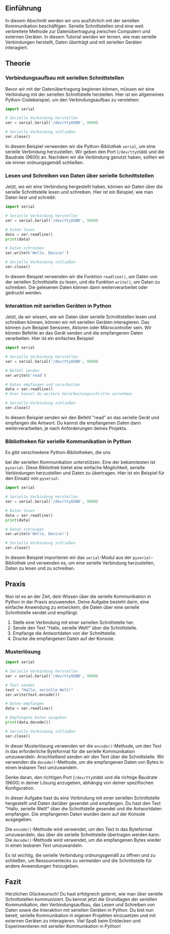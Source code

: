 ## Einführung

In diesem Abschnitt werden wir uns ausführlich mit der seriellen Kommunikation beschäftigen. Serielle Schnittstellen sind eine weit verbreitete Methode zur Datenübertragung zwischen Computern und externen Geräten. In diesem Tutorial werden wir lernen, wie man serielle Verbindungen herstellt, Daten überträgt und mit seriellen Geräten interagiert.

## Theorie

### Verbindungsaufbau mit seriellen Schnittstellen

Bevor wir mit der Datenübertragung beginnen können, müssen wir eine Verbindung mit der seriellen Schnittstelle herstellen. Hier ist ein allgemeines Python-Codebeispiel, um den Verbindungsaufbau zu verstehen:

```python
import serial

# Serielle Verbindung herstellen
ser = serial.Serial('/dev/ttyUSB0', 9600)

# Serielle Verbindung schließen
ser.close()
```

In diesem Beispiel verwenden wir die Python-Bibliothek `serial`, um eine serielle Verbindung herzustellen. Wir geben den Port (`/dev/ttyUSB0`) und die Baudrate (9600) an. Nachdem wir die Verbindung genutzt haben, sollten wir sie immer ordnungsgemäß schließen.

### Lesen und Schreiben von Daten über serielle Schnittstellen

Jetzt, wo wir eine Verbindung hergestellt haben, können wir Daten über die serielle Schnittstelle lesen und schreiben. Hier ist ein Beispiel, wie man Daten liest und schreibt:

```python
import serial

# Serielle Verbindung herstellen
ser = serial.Serial('/dev/ttyUSB0', 9600)

# Daten lesen
data = ser.readline()
print(data)

# Daten schreiben
ser.write(b'Hello, Device!')

# Serielle Verbindung schließen
ser.close()
```

In diesem Beispiel verwenden wir die Funktion `readline()`, um Daten von der seriellen Schnittstelle zu lesen, und die Funktion `write()`, um Daten zu schreiben. Die gelesenen Daten können dann weiterverarbeitet oder gedruckt werden.

### Interaktion mit seriellen Geräten in Python

Jetzt, da wir wissen, wie wir Daten über serielle Schnittstellen lesen und schreiben können, können wir mit seriellen Geräten interagieren. Das können zum Beispiel Sensoren, Aktoren oder Mikrocontroller sein. Wir können Befehle an das Gerät senden und die empfangenen Daten verarbeiten. Hier ist ein einfaches Beispiel:

```python
import serial

# Serielle Verbindung herstellen
ser = serial.Serial('/dev/ttyUSB0', 9600)

# Befehl senden
ser.write(b'read')

# Daten empfangen und verarbeiten
data = ser.readline()
# Hier kannst du weitere Verarbeitungsschritte vornehmen

# Serielle Verbindung schließen
ser.close()
```

In diesem Beispiel senden wir den Befehl "read" an das serielle Gerät und empfangen die Antwort. Du kannst die empfangenen Daten dann weiterverarbeiten, je nach Anforderungen deines Projekts.

### Bibliotheken für serielle Kommunikation in Python

Es gibt verschiedene Python-Bibliotheken, die uns

 bei der seriellen Kommunikation unterstützen. Eine der bekanntesten ist `pyserial`. Diese Bibliothek bietet eine einfache Möglichkeit, serielle Verbindungen herzustellen und Daten zu übertragen. Hier ist ein Beispiel für den Einsatz von `pyserial`:

```python
import serial

# Serielle Verbindung herstellen
ser = serial.Serial('/dev/ttyUSB0', 9600)

# Daten lesen
data = ser.readline()
print(data)

# Daten schreiben
ser.write(b'Hello, Device!')

# Serielle Verbindung schließen
ser.close()
```

In diesem Beispiel importieren wir das `serial`-Modul aus der `pyserial`-Bibliothek und verwenden es, um eine serielle Verbindung herzustellen, Daten zu lesen und zu schreiben.

## Praxis


Nun ist es an der Zeit, dein Wissen über die serielle Kommunikation in Python in der Praxis anzuwenden. Deine Aufgabe besteht darin, eine einfache Anwendung zu entwickeln, die Daten über eine serielle Schnittstelle sendet und empfängt.

1. Stelle eine Verbindung mit einer seriellen Schnittstelle her.
2. Sende den Text "Hallo, serielle Welt!" über die Schnittstelle.
3. Empfange die Antwortdaten von der Schnittstelle.
4. Drucke die empfangenen Daten auf der Konsole.

### Musterlösung

```python
import serial

# Serielle Verbindung herstellen
ser = serial.Serial('/dev/ttyUSB0', 9600)

# Text senden
text = "Hallo, serielle Welt!"
ser.write(text.encode())

# Daten empfangen
data = ser.readline()

# Empfangene Daten ausgeben
print(data.decode())

# Serielle Verbindung schließen
ser.close()
```

In dieser Musterlösung verwenden wir die `encode()`-Methode, um den Text in das erforderliche Byteformat für die serielle Kommunikation umzuwandeln. Anschließend senden wir den Text über die Schnittstelle. Wir verwenden die `decode()`-Methode, um die empfangenen Daten von Bytes in einen lesbaren Text umzuwandeln.

Denke daran, den richtigen Port (`/dev/ttyUSB0`) und die richtige Baudrate (9600) in deiner Lösung anzugeben, abhängig von deiner spezifischen Konfiguration.

In dieser Aufgabe hast du eine Verbindung mit einer seriellen Schnittstelle hergestellt und Daten darüber gesendet und empfangen. Du hast den Text "Hallo, serielle Welt!" über die Schnittstelle gesendet und die Antwortdaten empfangen. Die empfangenen Daten wurden dann auf der Konsole ausgegeben.

Die `encode()`-Methode wird verwendet, um den Text in das Byteformat umzuwandeln, das über die serielle Schnittstelle übertragen werden kann. Die `decode()`-Methode wird verwendet, um die empfangenen Bytes wieder in einen lesbaren Text umzuwandeln.

Es ist wichtig, die serielle Verbindung ordnungsgemäß zu öffnen und zu schließen, um Ressourcenlecks zu vermeiden und die Schnittstelle für andere Anwendungen freizugeben.

## Fazit

Herzlichen Glückwunsch! Du hast erfolgreich gelernt, wie man über serielle Schnittstellen kommuniziert. Du kennst jetzt die Grundlagen der seriellen Kommunikation, den Verbindungsaufbau, das Lesen und Schreiben von Daten sowie die Interaktion mit seriellen Geräten in Python. Du bist nun bereit, serielle Kommunikation in eigenen Projekten einzusetzen und mit externen Geräten zu interagieren. Viel Spaß beim Entdecken und Experimentieren mit serieller Kommunikation in Python!